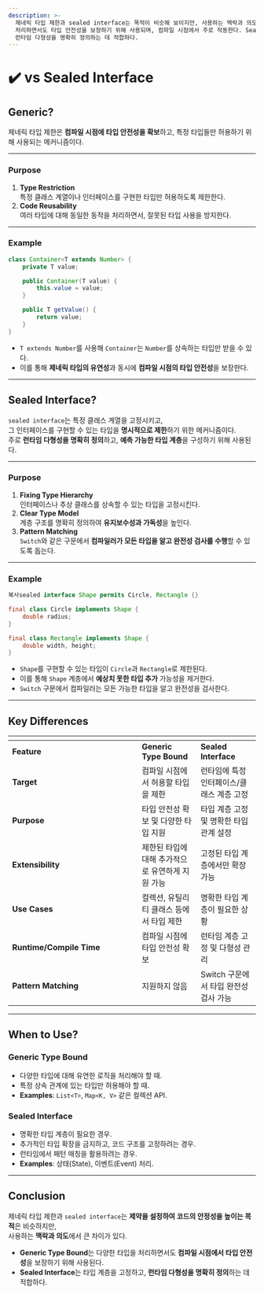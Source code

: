 ```yaml
---
description: >-
  제네릭 타입 제한과 sealed interface는 목적이 비슷해 보이지만, 사용하는 맥락과 의도에서 차이가 크다.  제네릭은 다양한 타입을
  처리하면서도 타입 안전성을 보장하기 위해 사용되며, 컴파일 시점에서 주로 작동한다. Sealed Interface는 타입 계층을 고정하고,
  런타임 다형성을 명확히 정의하는 데 적합하다.
---
```


# ✔️ vs Sealed Interface

## Generic?  &#x20;

제네릭 타입 제한은 **컴파일 시점에 타입 안전성을 확보**하고, 특정 타입들만 허용하기 위해 사용되는 메커니즘이다.

***

### **Purpose**

1. **Type Restriction**\
   특정 클래스 계열이나 인터페이스를 구현한 타입만 허용하도록 제한한다.
2. **Code Reusability**\
   여러 타입에 대해 동일한 동작을 처리하면서, 잘못된 타입 사용을 방지한다.

***

### **Example**

```java
class Container<T extends Number> {
    private T value;

    public Container(T value) {
        this.value = value;
    }

    public T getValue() {
        return value;
    }
}
```

* `T extends Number`를 사용해 `Container`는 `Number`를 상속하는 타입만 받을 수 있다.
* 이를 통해 **제네릭 타입의 유연성**과 동시에 **컴파일 시점의 타입 안전성**을 보장한다.

***

## Sealed Interface?

`sealed interface`는 특정 클래스 계열을 고정시키고, \
그 인터페이스를 구현할 수 있는 타입을 **명시적으로 제한**하기 위한 메커니즘이다.\
주로 **런타임 다형성을 명확히 정의**하고, **예측 가능한 타입 계층**을 구성하기 위해 사용된다.

***

### **Purpose**

1. **Fixing Type Hierarchy**\
   인터페이스나 추상 클래스를 상속할 수 있는 타입을 고정시킨다.
2. **Clear Type Model**\
   계층 구조를 명확히 정의하여 **유지보수성과 가독성**을 높인다.
3. **Pattern Matching**\
   `Switch`와 같은 구문에서 **컴파일러가 모든 타입을 알고 완전성 검사를 수행**할 수 있도록 돕는다.

***

### **Example**

```java
복사sealed interface Shape permits Circle, Rectangle {}

final class Circle implements Shape {
    double radius;
}

final class Rectangle implements Shape {
    double width, height;
}
```

* `Shape`를 구현할 수 있는 타입이 `Circle`과 `Rectangle`로 제한된다.
* 이를 통해 `Shape` 계층에서 **예상치 못한 타입 추가** 가능성을 제거한다.
* `Switch` 구문에서 컴파일러는 모든 가능한 타입을 알고 완전성을 검사한다.

***

## Key Differences

<table data-header-hidden><thead><tr><th width="248"></th><th></th><th></th></tr></thead><tbody><tr><td><strong>Feature</strong></td><td><strong>Generic Type Bound</strong></td><td><strong>Sealed Interface</strong></td></tr><tr><td><strong>Target</strong></td><td>컴파일 시점에서 허용할 타입을 제한</td><td>런타임에 특정 인터페이스/클래스 계층 고정</td></tr><tr><td><strong>Purpose</strong></td><td>타입 안전성 확보 및 다양한 타입 지원</td><td>타입 계층 고정 및 명확한 타입 관계 설정</td></tr><tr><td><strong>Extensibility</strong></td><td>제한된 타입에 대해 추가적으로 유연하게 지원 가능</td><td>고정된 타입 계층에서만 확장 가능</td></tr><tr><td><strong>Use Cases</strong></td><td>컬렉션, 유틸리티 클래스 등에서 타입 제한</td><td>명확한 타입 계층이 필요한 상황</td></tr><tr><td><strong>Runtime/Compile Time</strong></td><td>컴파일 시점에 타입 안전성 확보</td><td>런타임 계층 고정 및 다형성 관리</td></tr><tr><td><strong>Pattern Matching</strong></td><td>지원하지 않음</td><td>Switch 구문에서 타입 완전성 검사 가능</td></tr></tbody></table>

***

## When to Use?

### **Generic Type Bound**

* 다양한 타입에 대해 유연한 로직을 처리해야 할 때.
* 특정 상속 관계에 있는 타입만 허용해야 할 때.
* **Examples**: `List<T>`, `Map<K, V>` 같은 컬렉션 API.

### **Sealed Interface**

* 명확한 타입 계층이 필요한 경우.
* 추가적인 타입 확장을 금지하고, 코드 구조를 고정하려는 경우.
* 런타임에서 패턴 매칭을 활용하려는 경우.
* **Examples**: 상태(State), 이벤트(Event) 처리.

***

## Conclusion

제네릭 타입 제한과 `sealed interface`는 **제약을 설정하여 코드의 안정성을 높이는 목적**은 비슷하지만, \
사용하는 **맥락과 의도**에서 큰 차이가 있다.

* **Generic Type Bound**는 다양한 타입을 처리하면서도 **컴파일 시점에서 타입 안전성**을 보장하기 위해 사용된다.
* **Sealed Interface**는 타입 계층을 고정하고, **런타임 다형성을 명확히 정의**하는 데 적합하다.
